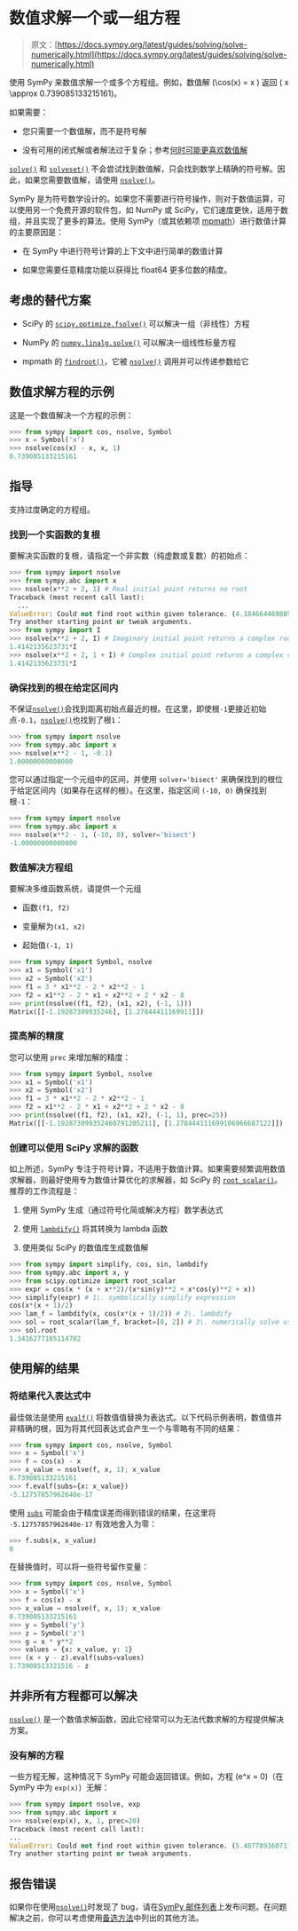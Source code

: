 # 数值求解一个或一组方程

> 原文：[https://docs.sympy.org/latest/guides/solving/solve-numerically.html](https://docs.sympy.org/latest/guides/solving/solve-numerically.html)

使用 SymPy 来数值求解一个或多个方程组。例如，数值解 \(\cos(x) = x \) 返回 \( x \approx 0.739085133215161\)。

如果需要：

+   您只需要一个数值解，而不是符号解

+   没有可用的闭式解或者解法过于复杂；参考[何时可能更喜欢数值解](solving-guidance.html#when-you-might-prefer-a-numeric-solution)

[`solve()`](../../modules/solvers/solvers.html#sympy.solvers.solvers.solve "sympy.solvers.solvers.solve") 和 [`solveset()`](../../modules/solvers/solveset.html#sympy.solvers.solveset.solveset "sympy.solvers.solveset.solveset") 不会尝试找到数值解，只会找到数学上精确的符号解。因此，如果您需要数值解，请使用 [`nsolve()`](../../modules/solvers/solvers.html#sympy.solvers.solvers.nsolve "sympy.solvers.solvers.nsolve")。

SymPy 是为符号数学设计的。如果您不需要进行符号操作，则对于数值运算，可以使用另一个免费开源的软件包，如 NumPy 或 SciPy，它们速度更快，适用于数组，并且实现了更多的算法。使用 SymPy（或其依赖项 [mpmath](https://mpmath.org/)）进行数值计算的主要原因是：

+   在 SymPy 中进行符号计算的上下文中进行简单的数值计算

+   如果您需要任意精度功能以获得比 float64 更多位数的精度。

## 考虑的替代方案

+   SciPy 的 [`scipy.optimize.fsolve()`](https://docs.scipy.org/doc/scipy/reference/generated/scipy.optimize.fsolve.html#scipy.optimize.fsolve "(在 SciPy v1.13.1 中)") 可以解决一组（非线性）方程

+   NumPy 的 [`numpy.linalg.solve()`](https://numpy.org/doc/stable/reference/generated/numpy.linalg.solve.html#numpy.linalg.solve "(在 NumPy v1.26 中)") 可以解决一组线性标量方程

+   mpmath 的 [`findroot()`](https://mpmath.org/doc/current/calculus/optimization.html#mpmath.findroot "(在 mpmath v1.3.0 中)")，它被 [`nsolve()`](../../modules/solvers/solvers.html#sympy.solvers.solvers.nsolve "sympy.solvers.solvers.nsolve") 调用并可以传递参数给它

## 数值求解方程的示例

这是一个数值解决一个方程的示例：

```py
>>> from sympy import cos, nsolve, Symbol
>>> x = Symbol('x')
>>> nsolve(cos(x) - x, x, 1)
0.739085133215161 
```

## 指导

支持过度确定的方程组。

### 找到一个实函数的复根

要解决实函数的复根，请指定一个非实数（纯虚数或复数）的初始点：

```py
>>> from sympy import nsolve
>>> from sympy.abc import x
>>> nsolve(x**2 + 2, 1) # Real initial point returns no root
Traceback (most recent call last):
  ...
ValueError: Could not find root within given tolerance. (4.18466446988997098217 > 2.16840434497100886801e-19)
Try another starting point or tweak arguments.
>>> from sympy import I
>>> nsolve(x**2 + 2, I) # Imaginary initial point returns a complex root
1.4142135623731*I
>>> nsolve(x**2 + 2, 1 + I) # Complex initial point returns a complex root
1.4142135623731*I 
```

### 确保找到的根在给定区间内

不保证[`nsolve()`](../../modules/solvers/solvers.html#sympy.solvers.solvers.nsolve "sympy.solvers.solvers.nsolve")会找到距离初始点最近的根。在这里，即使根`-1`更接近初始点`-0.1`，[`nsolve()`](../../modules/solvers/solvers.html#sympy.solvers.solvers.nsolve "sympy.solvers.solvers.nsolve")也找到了根`1`：

```py
>>> from sympy import nsolve
>>> from sympy.abc import x
>>> nsolve(x**2 - 1, -0.1)
1.00000000000000 
```

您可以通过指定一个元组中的区间，并使用 `solver='bisect'` 来确保找到的根位于给定区间内（如果存在这样的根）。在这里，指定区间 `(-10, 0)` 确保找到根`-1`：

```py
>>> from sympy import nsolve
>>> from sympy.abc import x
>>> nsolve(x**2 - 1, (-10, 0), solver='bisect')
-1.00000000000000 
```

### 数值解决方程组

要解决多维函数系统，请提供一个元组

+   函数`(f1, f2)`

+   变量解为`(x1, x2)`

+   起始值`(-1, 1)`

```py
>>> from sympy import Symbol, nsolve
>>> x1 = Symbol('x1')
>>> x2 = Symbol('x2')
>>> f1 = 3 * x1**2 - 2 * x2**2 - 1
>>> f2 = x1**2 - 2 * x1 + x2**2 + 2 * x2 - 8
>>> print(nsolve((f1, f2), (x1, x2), (-1, 1)))
Matrix([[-1.19287309935246], [1.27844411169911]]) 
```

### 提高解的精度

您可以使用 `prec` 来增加解的精度：

```py
>>> from sympy import Symbol, nsolve
>>> x1 = Symbol('x1')
>>> x2 = Symbol('x2')
>>> f1 = 3 * x1**2 - 2 * x2**2 - 1
>>> f2 = x1**2 - 2 * x1 + x2**2 + 2 * x2 - 8
>>> print(nsolve((f1, f2), (x1, x2), (-1, 1), prec=25))
Matrix([[-1.192873099352460791205211], [1.278444111699106966687122]]) 
```

### 创建可以使用 SciPy 求解的函数

如上所述，SymPy 专注于符号计算，不适用于数值计算。如果需要频繁调用数值求解器，则最好使用专为数值计算优化的求解器，如 SciPy 的 [`root_scalar()`](https://docs.scipy.org/doc/scipy/reference/generated/scipy.optimize.root_scalar.html#scipy.optimize.root_scalar "(in SciPy v1.13.1)")。推荐的工作流程是：

1.  使用 SymPy 生成（通过符号化简或解决方程）数学表达式

1.  使用 [`lambdify()`](../../modules/utilities/lambdify.html#sympy.utilities.lambdify.lambdify "sympy.utilities.lambdify.lambdify") 将其转换为 lambda 函数

1.  使用类似 SciPy 的数值库生成数值解

```py
>>> from sympy import simplify, cos, sin, lambdify
>>> from sympy.abc import x, y
>>> from scipy.optimize import root_scalar
>>> expr = cos(x * (x + x**2)/(x*sin(y)**2 + x*cos(y)**2 + x))
>>> simplify(expr) # 1\. symbolically simplify expression
cos(x*(x + 1)/2)
>>> lam_f = lambdify(x, cos(x*(x + 1)/2)) # 2\. lambdify
>>> sol = root_scalar(lam_f, bracket=[0, 2]) # 3\. numerically solve using SciPy
>>> sol.root
1.3416277185114782 
```

## 使用解的结果

### 将结果代入表达式中

最佳做法是使用 [`evalf()`](../../modules/core.html#module-sympy.core.evalf "sympy.core.evalf") 将数值值替换为表达式。以下代码示例表明，数值值并非精确的根，因为将其代回表达式会产生一个与零略有不同的结果：

```py
>>> from sympy import cos, nsolve, Symbol
>>> x = Symbol('x')
>>> f = cos(x) - x
>>> x_value = nsolve(f, x, 1); x_value
0.739085133215161
>>> f.evalf(subs={x: x_value})
-5.12757857962640e-17 
```

使用 [`subs`](../../modules/core.html#sympy.core.basic.Basic.subs "sympy.core.basic.Basic.subs") 可能会由于精度误差而得到错误的结果，在这里将 `-5.12757857962640e-17` 有效地舍入为零：

```py
>>> f.subs(x, x_value)
0 
```

在替换值时，可以将一些符号留作变量：

```py
>>> from sympy import cos, nsolve, Symbol
>>> x = Symbol('x')
>>> f = cos(x) - x
>>> x_value = nsolve(f, x, 1); x_value
0.739085133215161
>>> y = Symbol('y')
>>> z = Symbol('z')
>>> g = x * y**2
>>> values = {x: x_value, y: 1}
>>> (x + y - z).evalf(subs=values)
1.73908513321516 - z 
```

## 并非所有方程都可以解决

[`nsolve()`](../../modules/solvers/solvers.html#sympy.solvers.solvers.nsolve "sympy.solvers.solvers.nsolve") 是一个数值求解函数，因此它经常可以为无法代数求解的方程提供解决方案。

### 没有解的方程

一些方程无解，这种情况下 SymPy 可能会返回错误。例如，方程 \(e^x = 0\)（在 SymPy 中为 `exp(x)`）无解：

```py
>>> from sympy import nsolve, exp
>>> from sympy.abc import x
>>> nsolve(exp(x), x, 1, prec=20)
Traceback (most recent call last):
...
ValueError: Could not find root within given tolerance. (5.4877893607115270300540019e-18 > 1.6543612251060553497428174e-24)
Try another starting point or tweak arguments. 
```

## 报告错误

如果你在使用[`nsolve()`](../../modules/solvers/solvers.html#sympy.solvers.solvers.nsolve "sympy.solvers.solvers.nsolve")时发现了 bug，请在[SymPy 邮件列表](https://groups.google.com/g/sympy)上发布问题。在问题解决之前，你可以考虑使用[备选方法](#alternatives-to-consider)中列出的其他方法。

